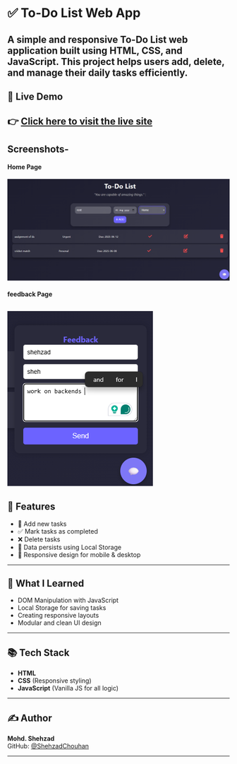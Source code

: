 # ✅ To-Do List Web App

A simple and responsive **To-Do List** web application built using **HTML**, **CSS**, and **JavaScript**. This project helps users add, delete, and manage their daily tasks efficiently.
---

## 🔗 Live Demo

👉 [Click here to visit the live site](https://listtodone.netlify.app/)
---

## Screenshots-
#### Home Page
![Home Page](./assets/home.png)
#### feedback Page
![about Page](./assets/fb.png)
---

## 🚀 Features

- 📝 Add new tasks
- ✅ Mark tasks as completed
- ❌ Delete tasks
- 💾 Data persists using Local Storage
- 📱 Responsive design for mobile & desktop

---

## 🧠 What I Learned

- DOM Manipulation with JavaScript
- Local Storage for saving tasks
- Creating responsive layouts
- Modular and clean UI design

---

## 📚 Tech Stack

- **HTML**
- **CSS** (Responsive styling)
- **JavaScript** (Vanilla JS for all logic)
---

## ✍️ Author

**Mohd. Shehzad**  
GitHub: [@ShehzadChouhan](https://github.com/ShehzadChouhan)

---

